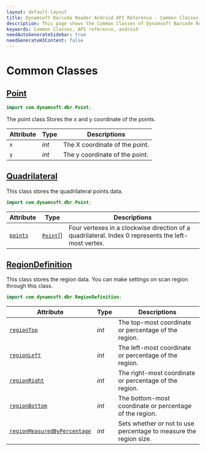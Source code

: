 ```yaml
---
layout: default-layout
title: Dynamsoft Barcode Reader Android API Reference - Common Classes
description: This page shows the Common Classes of Dynamsoft Barcode Reader for Android SDK.
keywords: Common Classes, API reference, android
needAutoGenerateSidebar: true
needGenerateH3Content: false
---
```


# Common Classes

## [Point](auxiliary-Point.md)

```java
import com.dynamsoft.dbr.Point;
```

The point class Stores the x and y coordinate of the points.

| Attribute | Type | Descriptions |
|---------- | ---- | ------------ |
| `x` | *int* | The X coordinate of the point. |
| `y` | *int* | The y coordinate of the point. |

## [Quadrilateral](auxiliary-Quadrilateral.md)

This class stores the quadrilateral points data.

```java
import com.dynamsoft.dbr.Point;
```

| Attribute | Type | Descriptions |
|---------- | ---- | ------------ |
| [`points`](#points) | [`Point`](Point.md)[] | Four vertexes in a clockwise direction of a quadrilateral. Index 0 represents the left-most vertex. |

## [RegionDefinition](auxiliary-RegionDefinition.md)

This class stores the region data. You can make settings on scan region through this class.

```java
import com.dynamsoft.dbr.RegionDefinition;
```

| Attribute | Type | Descriptions |
|---------- | ---- | ------------ |
| [`regionTop`](#regiontop) | *int* | The top-most coordinate or percentage of the region. |
| [`regionLeft`](#regionleft) | *int* | The left-most coordinate or percentage of the region. |
| [`regionRight`](#regionright) | *int* | The right-most coordinate or percentage of the region. |
| [`regionBottom`](#regionbottom) | *int* | The bottom-most coordinate or percentage of the region. |
| [`regionMeasuredByPercentage`](#regionmeasuredbypercentage) | *int* | Sets whether or not to use percentage to measure the region size. |
